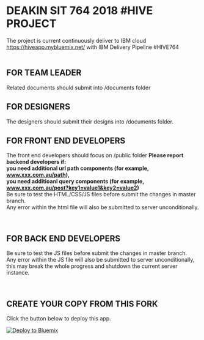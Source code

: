 DEAKIN SIT 764 2018 #HIVE PROJECT
================================================================================

The project is current continuously deliver to IBM cloud https://hiveapp.mybluemix.net/ with IBM Delivery Pipeline #HIVE764
<br><br>

FOR TEAM LEADER
--------------------------------------------------------------------------------
Related documents should submit into /documents folder
<br>

FOR DESIGNERS
--------------------------------------------------------------------------------
The designers should submit their designs into /documents folder.
<br>

FOR FRONT END DEVELOPERS
--------------------------------------------------------------------------------
The front end developers should focus on /public folder
<b>
Please report backend developers if:
  <br>
  you need additional url path components (for example, www.xxx.com.au/path),
  <br>
  you need additioanl query components (for example, www.xxx.com.au/post?key1=value1&key2=value2)
  <br>
</b>
Be sure to test the HTML/CSS/JS files before submit the changes in master branch. 
<br>
Any error within the html file will also be submitted to server unconditionally.

<br>

FOR BACK END DEVELOPERS
--------------------------------------------------------------------------------
Be sure to test the JS files before submit the changes in master branch. <br>
Any error within the JS file will also be submitted to server unconditionally, this may break the whole progress and shutdown the current server instance.

<br>

CREATE YOUR COPY FROM THIS FORK
--------------------------------------------------------------------------------

Click the button below to deploy this app.

[![Deploy to Bluemix](https://bluemix.net/deploy/button.png)](https://bluemix.net/deploy)

